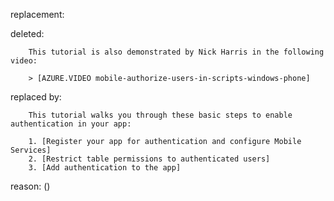 replacement:

deleted:

		This tutorial is also demonstrated by Nick Harris in the following video:
		
		> [AZURE.VIDEO mobile-authorize-users-in-scripts-windows-phone]

replaced by:

		This tutorial walks you through these basic steps to enable authentication in your app:
		
		1. [Register your app for authentication and configure Mobile Services]
		2. [Restrict table permissions to authenticated users]
		3. [Add authentication to the app]

reason: ()

